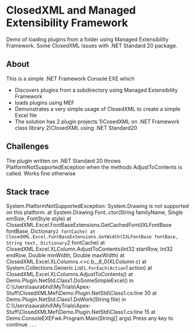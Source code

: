 # ClosedXML and Managed Extensibility Framework
Demo of loading plugins from a folder using Managed Extensibility Framework. Some ClosedXML issues with .NET Standard 20 package.

## About
This is a simple .NET Framework Console EXE which 
- Discovers plugins from a subdirectory using Managed Extensibility Framework
- loads plugins using MEF
- Demonstrates a very simple usage of ClosedXML to create a simple Excel file
- The solution has 2 plugin projects 1)CosedXML on .NET Framework class library 2)ClosedXML using .NET Standard20

## Challenges
The plugin written on .NET Standard 20 throws PlatformNotSupportedException when the methods AdjustToContents is called. Works fine otherwise


## Stack trace

System.PlatformNotSupportedException: System.Drawing is not supported on this platform.
   at System.Drawing.Font..ctor(String familyName, Single emSize, FontStyle style)
   at ClosedXML.Excel.FontBaseExtensions.GetCachedFont(IXLFontBase fontBase, Dictionary`2 fontCache)
   at ClosedXML.Excel.FontBaseExtensions.GetWidth(IXLFontBase fontBase, String text, Dictionary`2 fontCache)
   at ClosedXML.Excel.XLColumn.AdjustToContents(Int32 startRow, Int32 endRow, Double minWidth, Double maxWidth)
   at ClosedXML.Excel.XLColumns.<>c.<AdjustToContents>b__8_0(XLColumn c)
   at System.Collections.Generic.List`1.ForEach(Action`1 action)
   at ClosedXML.Excel.XLColumns.AdjustToContents()
   at Demo.Plugin.NetStd.Class1.DoSomeSimpleExcel() in C:\Users\saurabhd\MyTrials\Apex-Stuff\ClosedXMLMef\Demo.Plugin.NetStd\Class1.cs:line 30
   at Demo.Plugin.NetStd.Class1.DoWork(String file) in C:\Users\saurabhd\MyTrials\Apex-Stuff\ClosedXMLMef\Demo.Plugin.NetStd\Class1.cs:line 15
   at Demo.ConsoleEXEFwk.Program.Main(String[] args)
Press any key to continue . . .
